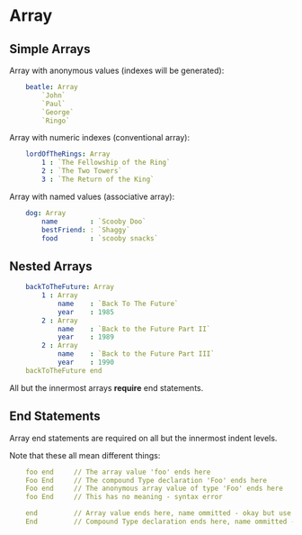 Array
=====

Simple Arrays
-------------


Array with anonymous values (indexes will be generated):

```yaml
	beatle: Array
		`John`
		`Paul`
		`George`
		`Ringo`
```

Array with numeric indexes (conventional array):
```yaml
	lordOfTheRings: Array
		1 : `The Fellowship of the Ring`
		2 : `The Two Towers`
		3 : `The Return of the King`
```

Array with named values (associative array):
```yaml
	dog: Array
		name		: `Scooby Doo`
		bestFriend: : `Shaggy`
		food 		: `scooby snacks`
```


Nested Arrays
-------------

```yaml
	backToTheFuture: Array
		1 : Array
			name	: `Back To The Future`
			year	: 1985
		2 : Array
			name	: `Back to the Future Part II`
			year	: 1989
		2 : Array
			name	: `Back to the Future Part III`
			year	: 1990
	backToTheFuture end
```

All but the innermost arrays **require** end statements.


End Statements
--------------
Array end statements are required on all but the innermost indent levels.


Note that these all mean different things:
```yaml
	foo end		// The array value 'foo' ends here
	Foo End		// The compound Type declaration 'Foo' ends here
	Foo end		// The anonymous array value of type 'Foo' ends here
	foo End		// This has no meaning - syntax error

	end			// Array value ends here, name ommitted - okay but use sparingly
	End			// Compound Type declaration ends here, name ommitted - *strongly* discouraged
```